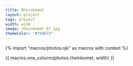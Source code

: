 ```yaml
---
title: Rheinkomet
layout: project
tags: project
width: wide
image: rheinkomet_07.jpg
themeColor: "#754673"
---
```


{% import "macros/photos.njk" as macros with context %}

{{ macros.one_column(photos.rheinkomet, width) }}
